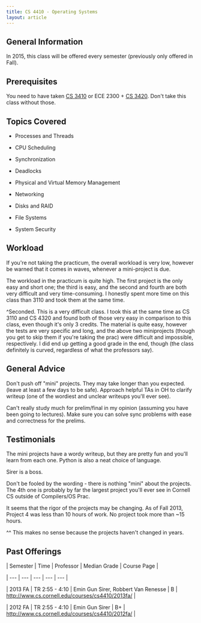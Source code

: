 ```yaml
---
title: CS 4410 - Operating Systems
layout: article
---
```




## General Information

In 2015, this class will be offered every semester (previously only offered in Fall).



## Prerequisites

You need to have taken [CS 3410](https://github.com/mrkev/Official-CS-Wiki/blob/master/classes/CS3410.md) or ECE 2300 + [CS 3420](https://github.com/mrkev/Official-CS-Wiki/blob/master/classes/CS3420.md).  Don't take this class without those.



## Topics Covered

 - Processes and Threads

 - CPU Scheduling

 - Synchronization

 - Deadlocks

 - Physical and Virtual Memory Management

 - Networking

 - Disks and RAID

 - File Systems

 - System Security



## Workload

If you're not taking the practicum, the overall workload is very low, however be warned that it comes in waves, whenever a mini-project is due.



The workload in the practicum is quite high. The first project is the only easy and short one; the third is easy, and the second and fourth are both very difficult and very time-consuming. I honestly spent more time on this class than 3110 and took them at the same time.



^Seconded. This is a very difficult class. I took this at the same time as CS 3110 and CS 4320 and found both of those very easy in comparison to this class, even though it's only 3 credits. The material is quite easy, however the tests are very specific and long, and the above two miniprojects (though you get to skip them if you're taking the prac) were difficult and impossible, respectively. I did end up getting a good grade in the end, though (the class definitely is curved, regardless of what the professors say).



## General Advice

Don't push off "mini" projects. They may take longer than you expected. (leave at least a few days to be safe). Approach helpful TAs in OH to clarify writeup (one of the wordiest and unclear writeups you'll ever see).



Can't really study much for prelim/final in my opinion (assuming you have been going to lectures). Make sure you can solve sync problems with ease and correctness for the prelims.



## Testimonials

The mini projects have a wordy writeup, but they are pretty fun and you'll learn from each one. Python is also a neat choice of language.



Sirer is a boss.



Don't be fooled by the wording - there is nothing "mini" about the projects. The 4th one is probably by far the largest project you'll ever see in Cornell CS outside of Compilers/OS Prac.



It seems that the rigor of the projects may be changing. As of Fall 2013, Project 4 was less than 10 hours of work. No project took more than ~15 hours.



^^ This makes no sense because the projects haven't changed in years.



## Past Offerings

| Semester | Time | Professor | Median Grade | Course Page |

| --- | --- | --- | --- | --- |

| 2013 FA | TR 2:55 - 4:10 | Emin Gun Sirer, Robbert Van Renesse | B | http://www.cs.cornell.edu/courses/cs4410/2013fa/ |

| 2012 FA | TR 2:55 - 4:10 | Emin Gun Sirer | B+ | http://www.cs.cornell.edu/courses/cs4410/2012fa/ |
